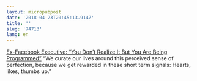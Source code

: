 ```yaml
---
layout: micropubpost
date: '2018-04-23T20:45:13.914Z'
title: ''
slug: '74713'
lang: en
---
```

 [Ex-Facebook Executive: “You Don’t Realize It But You Are Being Programmed”](https://medium.com/@mustaphahitani/ex-facebook-executive-you-dont-realize-it-but-you-are-being-programmed-618242134d) “We curate our lives around this perceived sense of perfection, because we get rewarded in these short term signals: Hearts, likes, thumbs up.”
